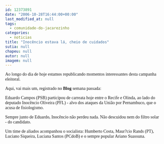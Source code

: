 ```yaml
---
id: 12373891
date: "2006-10-28T16:44:00+00:00"
last_modified_at: null
tags:
  - comunidade-do-jacarezinho
categories:
  - noticias
title: "Inocêncio estava lá, cheio de cuidados"
sutia: null
chapeu: null
autor: null
imagem: null
---
```

<p><P><FONT face=Verdana>Ao longo do dia de hoje estamos republicando momentos interessantes desta campanha eleitoral. </FONT></P></p>
<p><P><FONT face=Verdana>Aqui, vai mais um, registrado no <STRONG>Blog</STRONG>&nbsp;semana passada:</FONT></P></p>
<p><P><FONT face=Verdana>Eduardo Campos (PSB) participou de carreata hoje entre o Recife e Olinda, ao lado do deputado Inocêncio Oliveira (PFL) - alvo dos ataques da União por Pernambuco, que o acusa de fisiologismo.</FONT></P></p>
<p><P><FONT face=Verdana>Sempre junto de Eduardo, Inocêncio não perdeu nada. Não descuidou nem do filtro solar - do candidato.</FONT></P></p>
<p><P><FONT face=Verdana>Um time de aliados acompanhou o socialista: Humberto Costa, Maur?cio Rands (PT), Luciano Siqueira, Luciana Santos (PCdoB) e o sempre popular Ariano Suassuna.</FONT></P> </p>
